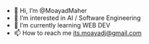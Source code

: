 - 👋 Hi, I’m @MoayadMaher
- 👀 I’m interested in AI / Software Engineering 
- 🌱 I’m currently learning WEB DEV
- 📫 How to reach me its.moayadj@gmail.com

<!---
MoayadMaher/MoayadMaher is a ✨ special ✨ repository because its `README.md` (this file) appears on your GitHub profile.
You can click the Preview link to take a look at your changes.
--->
